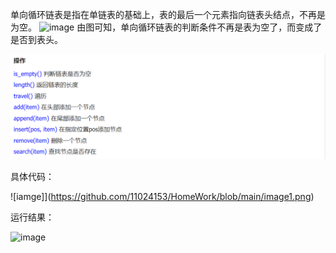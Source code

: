 单向循环链表是指在单链表的基础上，表的最后一个元素指向链表头结点，不再是为空。
![image](https://github.com/user-attachments/assets/d89986a5-36f5-4cd9-a0ac-41ea59c6c2b6)
由图可知，单向循环链表的判断条件不再是表为空了，而变成了是否到表头。

![image](https://github.com/11024153/HomeWork/blob/main/image.png)

具体代码：

![iamge]](https://github.com/11024153/HomeWork/blob/main/image1.png)

运行结果：

![image](https://img.jbzj.com/file_images/article/201711/20171110121942437.png?20171010121954)
